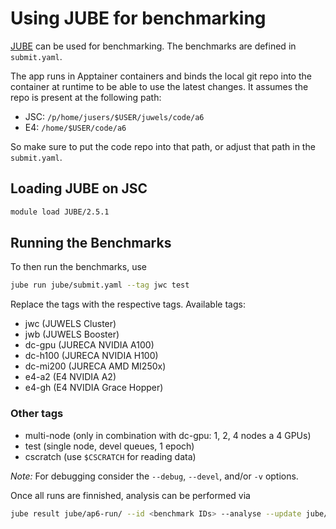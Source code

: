 # Using JUBE for benchmarking

[JUBE](https://apps.fz-juelich.de/jsc/jube/jube2/docu/) can be used for benchmarking.
The benchmarks are defined in `submit.yaml`.

The app runs in Apptainer containers and binds the local git repo into the container at runtime to be able to use the latest changes. It assumes the repo is present at the following path:

- JSC: `/p/home/jusers/$USER/juwels/code/a6`
- E4: `/home/$USER/code/a6`

So make sure to put the code repo into that path, or adjust that path in the `submit.yaml`.

## Loading JUBE on JSC

```bash
module load JUBE/2.5.1
```

## Running the Benchmarks

To then run the benchmarks, use

```bash
jube run jube/submit.yaml --tag jwc test
```

Replace the tags with the respective tags.
Available tags:

* jwc (JUWELS Cluster)
* jwb (JUWELS Booster)
* dc-gpu (JURECA NVIDIA A100)
* dc-h100 (JURECA NVIDIA H100)
* dc-mi200 (JURECA AMD MI250x)
* e4-a2 (E4 NVIDIA A2)
* e4-gh (E4 NVIDIA Grace Hopper)

### Other tags

* multi-node (only in combination with dc-gpu: 1, 2, 4 nodes a 4 GPUs)
* test (single node, devel queues, 1 epoch)
* cscratch (use `$CSCRATCH` for reading data)

*Note:*
For debugging consider the `--debug`, `--devel`, and/or `-v` options.

Once all runs are finnished, analysis can be performed via

```bash
jube result jube/ap6-run/ --id <benchmark IDs> --analyse --update jube/submit.yaml > benchmark-results.md
```
